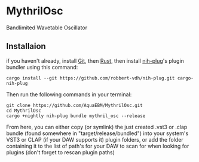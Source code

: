 # MythrilOsc

Bandlimited Wavetable Oscillator

## Installaion

if you haven't already, install [Git](https://git-scm.com/downloads), then [Rust](https://www.rust-lang.org/tools/install), then install [nih-plug](https://github.com/robbert-vdh/nih-plug)'s plugin bundler using this command:

```shell
cargo install --git https://github.com/robbert-vdh/nih-plug.git cargo-nih-plug
```

Then run the following commands in your terminal:

```shell
git clone https://github.com/AquaEBM/MythrilOsc.git
cd MythrilOsc
cargo +nightly nih-plug bundle mythril_osc --release
```

From here, you can either copy (or symlink) the just created .vst3 or .clap bundle (found somewhere in "target/release/bundled") into your system's VST3 or CLAP (if your DAW supports it) plugin folders, or add the folder containing it to the list of path's for your DAW to scan for when looking for plugins (don't forget to rescan plugin paths)
